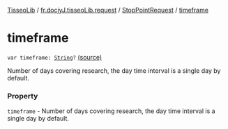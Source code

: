 [TisseoLib](../../index.md) / [fr.docjyJ.tisseoLib.request](../index.md) / [StopPointRequest](index.md) / [timeframe](./timeframe.md)

# timeframe

`var timeframe: `[`String`](https://kotlinlang.org/api/latest/jvm/stdlib/kotlin/-string/index.html)`?` [(source)](https://github.com/docjyj/tisseoLib/tree/master/src/main/kotlin/fr/docjyJ/tisseoLib/request/StopPointRequest.kt#L54)

Number of days covering research, the day time interval is a single day by default.

### Property

`timeframe` - Number of days covering research, the day time interval is a single day by default.
